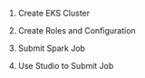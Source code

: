 1. Create EKS Cluster 

2. Create Roles and Configuration 

3. Submit Spark Job 

4. Use Studio to Submit Job 
